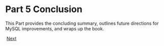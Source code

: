 # Part 5 Conclusion

This Part provides the concluding summary, outlines future directions for MySQL improvements, and wraps up the book.

​                                                                  [Next](Chapter12.md)
